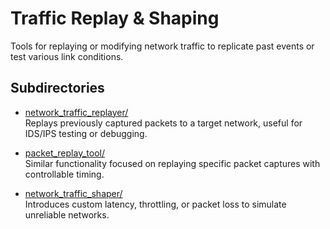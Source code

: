 # Traffic Replay & Shaping

Tools for replaying or modifying network traffic to replicate past events or test various link conditions.

## Subdirectories

- [network_traffic_replayer/](./network_traffic_replayer/)  
  Replays previously captured packets to a target network, useful for IDS/IPS testing or debugging.

- [packet_replay_tool/](./packet_replay_tool/)  
  Similar functionality focused on replaying specific packet captures with controllable timing.

- [network_traffic_shaper/](./network_traffic_shaper/)  
  Introduces custom latency, throttling, or packet loss to simulate unreliable networks.

